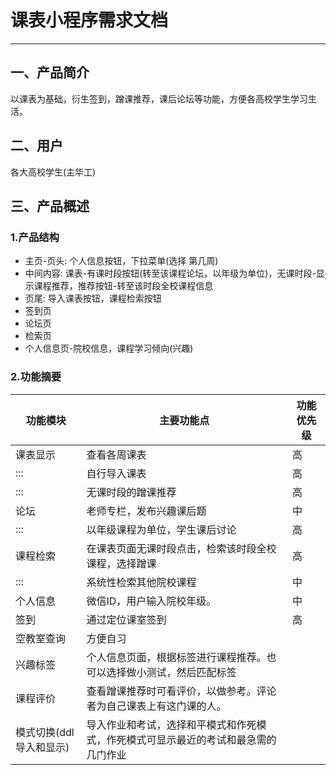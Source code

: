 # 课表小程序需求文档
-----------------
## 一、产品简介

以课表为基础，衍生签到，蹭课推荐，课后论坛等功能，方便各高校学生学习生活。

## 二、用户

各大高校学生(主华工)

## 三、产品概述

### 1.产品结构

* 主页-页头: 个人信息按钮，下拉菜单(选择    第几周)
* 中间内容: 课表-有课时段按钮(转至该课程论坛，以年级为单位)，无课时段-显示课程推荐，推荐按钮-转至该时段全校课程信息
* 页尾: 导入课表按钮，课程检索按钮
* 签到页
* 论坛页
* 检索页
* 个人信息页-院校信息，课程学习倾向(兴趣)

### 2.功能摘要

|功能模块|主要功能点|功能优先级|
|------|-------|---------|
|课表显示|查看各周课表|高|
|:::|自行导入课表|高|
|:::|无课时段的蹭课推荐|高|
|论坛|老师专栏，发布兴趣课后题|中|
|:::|以年级课程为单位，学生课后讨论|高|
|课程检索|在课表页面无课时段点击，检索该时段全校课程，选择蹭课|高|
|:::|系统性检索其他院校课程|中|
|个人信息|微信ID，用户输入院校年级。 |中|
|签到|通过定位课室签到|高|
|空教室查询|方便自习| |
|兴趣标签|个人信息页面，根据标签进行课程推荐。也可以选择做小测试，然后匹配标签| |
|课程评价|查看蹭课推荐时可看评价，以做参考。评论者为自己课表上有这门课的人。| |
|模式切换(ddl导入和显示)|导入作业和考试，选择和平模式和作死模式，作死模式可显示最近的考试和最急需的几门作业| |

